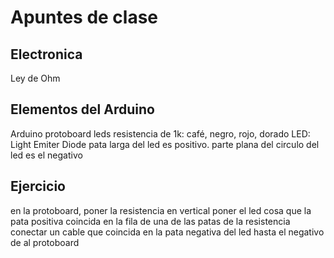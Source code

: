 # Apuntes de clase
## Electronica

Ley de Ohm

## Elementos del Arduino
Arduino
protoboard
leds
resistencia de 1k: café, negro, rojo, dorado
LED: Light Emiter Diode
 pata larga del led es positivo. 
 parte plana del circulo del led es el negativo

## Ejercicio
en la protoboard, poner la resistencia en vertical
poner el led cosa que la pata positiva coincida en la fila de una de las patas de la resistencia
conectar un cable que coincida en la pata negativa del led hasta el negativo de al protoboard

